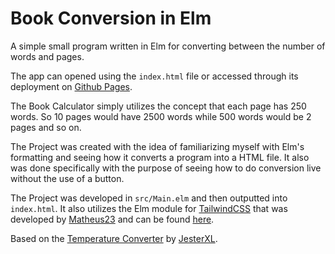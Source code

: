 # Book Conversion in Elm

A simple small program written in Elm for converting between the number of words and pages.

The app can opened using the `index.html` file or accessed through its deployment on [Github Pages](https://astral8.github.io/elm-book-calc/).

The Book Calculator simply utilizes the concept that each page has 250 words. So 10 pages would have 2500 words while 500 words would be 2 pages and so on.

The Project was created with the idea of familiarizing myself with Elm's formatting and seeing how it converts a program into a HTML file. It also was done specifically with the purpose of seeing how to do conversion live without the use of a button.

The Project was developed in `src/Main.elm` and then outputted into `index.html`. It also utilizes the Elm module for [TailwindCSS](https://tailwindcss.com/) that was developed by [Matheus23](https://github.com/matheus23) and can be found [here](https://package.elm-lang.org/packages/matheus23/elm-default-tailwind-modules/latest/).

Based on the [Temperature Converter](https://github.com/JesterXL/temperature-converter-elm) by [JesterXL](https://github.com/JesterXL).

